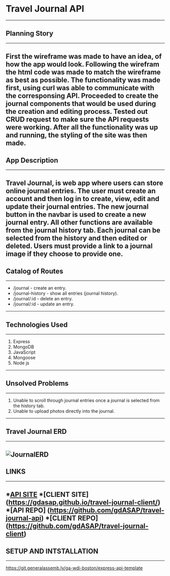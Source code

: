 # Travel Journal API
---
## Planning Story
---
First the wireframe was made to have an idea, of how the app would look. Following the wirefram the html code was made to match the wireframe
as best as possible. The functionality was made first, using curl was able to communicate with the corresponsing API. Proceeded to create the journal components that would be used during the creation and editing process. Tested out CRUD request to make sure the API requests were working. After all the functionality was up and running, the styling of the site was then made.
---
## App Description
---
Travel Journal, is web app where users can store online journal entries. The user must create an account and then log in to create, view, edit and update their journal entries. The new journal button in the navbar is used to create a new journal entry. All other functions are available from the journal history tab. Each journal can be selected from the history and then edited or deleted. Users must provide a link to a journal image if they choose to provide one.
---
## Catalog of Routes
---
* /journal - create an entry.
* /journal-history - show all entries (journal history).
* /journal/:id - delete an entry.
* /journal/:id - update an entry.

---
## Technologies Used
---
1. Express
2. MongoDB
3. JavaScript
4. Mongoose
5. Node js
---
## Unsolved Problems
---
1. Unable to scroll through journal entries once a journal is selected from the history tab.
2. Unable to upload photos directly into the journal.
---
## Travel Journal ERD
---
![JournalERD](https://media.git.generalassemb.ly/user/30427/files/e0959000-183a-11eb-9d89-a96ce24bdb38)
---
## LINKS
---
*[API SITE](https://macabre-mansion-80824.herokuapp.com/)
*[CLIENT SITE] (https://gdasap.github.io/travel-journal-client/)
*[API REPO] (https://github.com/gdASAP/travel-journal-api)
*[CLIENT REPO] (https://github.com/gdASAP/travel-journal-client)
---
## SETUP AND INTSTALLATION
---
https://git.generalassemb.ly/ga-wdi-boston/express-api-template
